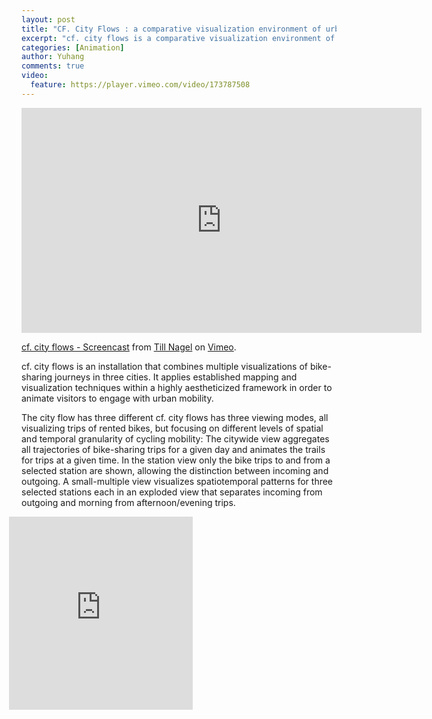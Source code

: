 ```yaml
---
layout: post
title: "CF. City Flows : a comparative visualization environment of urban bike mobility"
excerpt: "cf. city flows is a comparative visualization environment of urban bike mobility designed to help citizens casually analyze three bike-sharing systems in the context of a public exhibition space."
categories: [Animation]
author: Yuhang
comments: true
video:
  feature: https://player.vimeo.com/video/173787508
---
```


<div> <iframe src="https://player.vimeo.com/video/173787508" width="640" height="360" frameborder="0" webkitallowfullscreen mozallowfullscreen allowfullscreen></iframe>
<p><a href="https://vimeo.com/173760057">cf. city flows - Screencast</a> from <a href="https://vimeo.com/tillnm">Till Nagel</a> on <a href="https://vimeo.com">Vimeo</a>.</p></div>

cf. city flows is an installation that combines multiple visualizations of bike-sharing journeys in three cities. It applies established mapping and visualization techniques within a highly aestheticized framework in order to animate visitors to engage with urban mobility.

The city flow has three different 
cf. city flows has three viewing modes, all visualizing trips of rented bikes, but focusing on different levels of spatial and temporal granularity of cycling mobility:
The citywide view aggregates all trajectories of bike-sharing trips for a given day and animates the trails for trips at a given time.
In the station view only the bike trips to and from a selected station are shown, allowing the distinction between incoming and outgoing.
A small-multiple view visualizes spatiotemporal patterns for three selected stations each in an exploded view that separates incoming from outgoing and morning from afternoon/evening trips.


<div class="slider-container" style="padding-bottom: 56.25%; padding-top: 25px; height: 0; margin-bottom: 1.5rem;
  position: relative;
  float: left;
  margin-left: -1.25rem;
  width: calc( 60% - .5rem);">
                <iframe src="https://www.slideshare.net/slideshow/embed_code/key/DdqbWhOHLZUSEf" frameborder="0" marginwidth="0" marginheight="0" scrolling="no" style="position: absolute; top: 0; left: 0; width: 100%; height: 100%;" allowfullscreen> </iframe>

                <!--<script async class="speakerdeck-embed" data-id="f3c5eb2dd2c443c6b1d6d521f58d363e" data-ratio="1.77777777777778" src="http://speakerdeck.com/assets/embed.js"></script>-->
            </div>

<p>from <a href="https://uclab.fh-potsdam.de/cf/">cf. city flows</a></p>